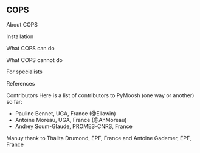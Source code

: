 ## COPS
About COPS

Installation

What COPS can do

What COPS cannot do

For specialists

References

Contributors
Here is a list of contributors to PyMoosh (one way or another) so far:
* Pauline Bennet, UGA, France (@Ellawin)
* Antoine Moreau, UGA, France  (@AnMoreau)
* Andrey Soum-Glaude, PROMES-CNRS, France

Manuy thank to Thalita Drumond, EPF, France and Antoine Gademer, EPF, France
